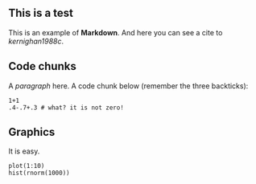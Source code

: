## This is a test

This is an example of **Markdown**.
And here you can see a cite to *kernighan1988c*.

## Code chunks

A _paragraph_ here. A code chunk below (remember the three backticks):

```{r}
1+1
.4-.7+.3 # what? it is not zero!
```

## Graphics

It is easy.

```{r}
plot(1:10)
hist(rnorm(1000))
```
